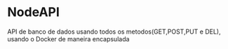 # NodeAPI

API de banco de dados usando todos os metodos(GET,POST,PUT e DEL), usando o Docker de maneira encapsulada
